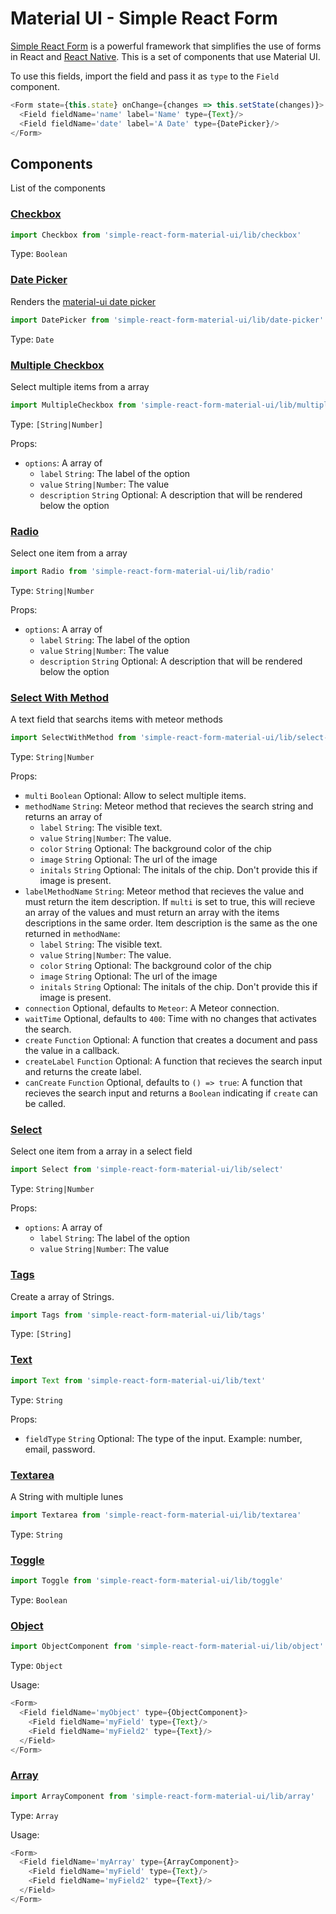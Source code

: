 # Material UI - Simple React Form

[Simple React Form](https://github.com/nicolaslopezj/simple-react-form) is a powerful framework that simplifies the use of forms in React and [React Native](https://github.com/nicolaslopezj/simple-react-form#react-native). This is a set of components that use Material UI.

To use this fields, import the field and pass it as ```type``` to the ```Field``` component.

```js
<Form state={this.state} onChange={changes => this.setState(changes)}>
  <Field fieldName='name' label='Name' type={Text}/>
  <Field fieldName='date' label='A Date' type={DatePicker}/>
</Form>
```

## Components

List of the components

### [Checkbox](https://github.com/nicolaslopezj/simple-react-form-material-ui/blob/master/src/fields/checkbox.jsx)

```js
import Checkbox from 'simple-react-form-material-ui/lib/checkbox'
```

Type: ```Boolean```

### [Date Picker](https://github.com/nicolaslopezj/simple-react-form-material-ui/blob/master/src/fields/date-picker.jsx)

Renders the [material-ui date picker](http://www.material-ui.com/#/components/date-picker)

```js
import DatePicker from 'simple-react-form-material-ui/lib/date-picker'
```

Type: ```Date```

### [Multiple Checkbox](https://github.com/nicolaslopezj/simple-react-form-material-ui/blob/master/src/fields/multiple-checkbox.jsx)

Select multiple items from a array

```js
import MultipleCheckbox from 'simple-react-form-material-ui/lib/multiple-checkbox'
```

Type: ```[String|Number]```

Props:
- ```options```: A array of
  - ```label``` ```String```: The label of the option
  - ```value``` ```String|Number```: The value
  - ```description``` ```String``` Optional: A description that will be rendered below the option

### [Radio](https://github.com/nicolaslopezj/simple-react-form-material-ui/blob/master/src/fields/radio.jsx)

Select one item from a array

```js
import Radio from 'simple-react-form-material-ui/lib/radio'
```

Type: ```String|Number```

Props:
- ```options```: A array of
  - ```label``` ```String```: The label of the option
  - ```value``` ```String|Number```: The value
  - ```description``` ```String``` Optional: A description that will be rendered below the option

### [Select With Method](https://github.com/nicolaslopezj/simple-react-form-material-ui/blob/master/src/fields/select-with-method.jsx)

A text field that searchs items with meteor methods

```js
import SelectWithMethod from 'simple-react-form-material-ui/lib/select-with-method'
```

Type: ```String|Number```

Props:
- ```multi``` ```Boolean``` Optional: Allow to select multiple items.
- ```methodName``` ```String```: Meteor method that recieves the search string and returns an array of
  - ```label``` ```String```: The visible text.
  - ```value``` ```String|Number```: The value.
  - ```color``` ```String``` Optional: The background color of the chip
  - ```image``` ```String``` Optional: The url of the image
  - ```initals``` ```String``` Optional: The initals of the chip. Don't provide this if image is present.
- ```labelMethodName``` ```String```: Meteor method that recieves the value and must return the item description. If ```multi``` is set to true, this will recieve an array of the values and must return an array with the items descriptions in the same order. Item description is the same as the one returned in ```methodName```:
  - ```label``` ```String```: The visible text.
  - ```value``` ```String|Number```: The value.
  - ```color``` ```String``` Optional: The background color of the chip
  - ```image``` ```String``` Optional: The url of the image
  - ```initals``` ```String``` Optional: The initals of the chip. Don't provide this if image is present.
- ```connection``` Optional, defaults to ```Meteor```: A Meteor connection.
- ```waitTime``` Optional, defaults to ```400```: Time with no changes that activates the search.
- ```create``` ```Function``` Optional: A function that creates a document and pass the value in a callback.
- ```createLabel``` ```Function``` Optional: A function that recieves the search input and returns the create label.
- ```canCreate``` ```Function``` Optional, defaults to ```() => true```: A function that recieves the search input and returns a ```Boolean``` indicating if ```create``` can be called.

### [Select](https://github.com/nicolaslopezj/simple-react-form-material-ui/blob/master/src/fields/select.jsx)

Select one item from a array in a select field

```js
import Select from 'simple-react-form-material-ui/lib/select'
```

Type: ```String|Number```

Props:
- ```options```: A array of
  - ```label``` ```String```: The label of the option
  - ```value``` ```String|Number```: The value

### [Tags](https://github.com/nicolaslopezj/simple-react-form-material-ui/blob/master/src/fields/tags.jsx)

Create a array of Strings.

```js
import Tags from 'simple-react-form-material-ui/lib/tags'
```

Type: ```[String]```

### [Text](https://github.com/nicolaslopezj/simple-react-form-material-ui/blob/master/src/fields/text-field.jsx)

```js
import Text from 'simple-react-form-material-ui/lib/text'
```

Type: ```String```

Props:
- ```fieldType``` ```String``` Optional: The type of the input. Example: number, email, password.

### [Textarea](https://github.com/nicolaslopezj/simple-react-form-material-ui/blob/master/src/fields/textarea.jsx)

A String with multiple lunes

```js
import Textarea from 'simple-react-form-material-ui/lib/textarea'
```

Type: ```String```

### [Toggle](https://github.com/nicolaslopezj/simple-react-form-material-ui/blob/master/src/fields/toggle.jsx)

```js
import Toggle from 'simple-react-form-material-ui/lib/toggle'
```

Type: ```Boolean```

### [Object](https://github.com/nicolaslopezj/simple-react-form-material-ui/blob/master/src/fields/object.jsx)

```js
import ObjectComponent from 'simple-react-form-material-ui/lib/object'
```

Type: ```Object```

Usage:

```js
<Form>
  <Field fieldName='myObject' type={ObjectComponent}>
    <Field fieldName='myField' type={Text}/>
    <Field fieldName='myField2' type={Text}/>
  </Field>
</Form>
```

### [Array](https://github.com/nicolaslopezj/simple-react-form-material-ui/blob/master/src/fields/array.jsx)

```js
import ArrayComponent from 'simple-react-form-material-ui/lib/array'
```

Type: ```Array```

Usage:

```js
<Form>
  <Field fieldName='myArray' type={ArrayComponent}>
    <Field fieldName='myField' type={Text}/>
    <Field fieldName='myField2' type={Text}/>
  </Field>
</Form>
```
